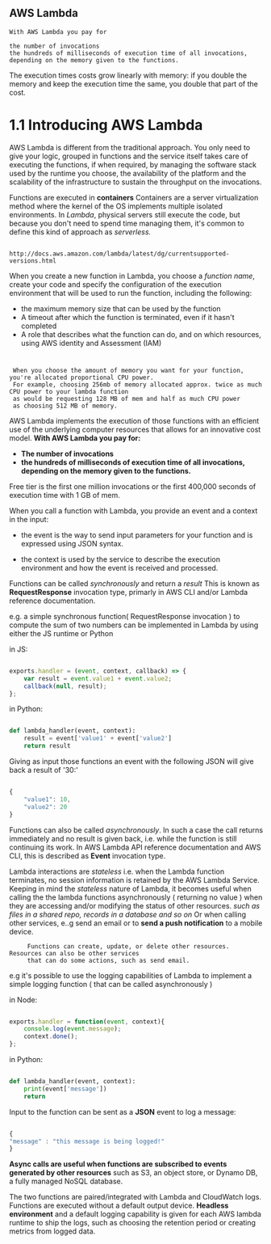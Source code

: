 ## AWS Lambda

	With AWS Lambda you pay for

	the number of invocations
	the hundreds of milliseconds of execution time of all invocations, depending on the memory given to the functions.

The execution times costs grow linearly with memory: if you double the memory and keep the execution time the same, you double that part of the cost.

# 1.1 Introducing AWS Lambda

AWS Lambda is different from the traditional approach. You only need to give your logic, grouped in functions and the service itself takes care of executing the functions, if when required, by managing the software stack used by the runtime you choose, the availability of the platform and the scalability of the infrastructure to sustain the throughput on the invocations.

Functions are executed in **containers** Containers are a server virtualization method where the kernel of the OS implements multiple isolated environments. In *Lambda*, physical servers still execute the code, but because you don't need to spend time managing them, it's common to define this kind of approach as *serverless.*


 				http://docs.aws.amazon.com/lambda/latest/dg/currentsupported-versions.html



When you create a new function in Lambda, you choose a *function name*, create your code and specify the configuration of the execution environment that will be used to run the function, including the following:

   * the maximum memory size that can be used by the function
   * A timeout after which the function is terminated, even if it hasn't completed
   * A role that describes what the function can do, and on which resources, using
   AWS identity and Assessment (IAM)

#
     When you choose the amount of memory you want for your function, you're allocated proportional CPU power.
     For example, choosing 256mb of memory allocated approx. twice as much CPU power to your lambda function
     as would be requesting 128 MB of mem and half as much CPU power
     as choosing 512 MB of memory.


AWS Lambda implements the execution of those functions with an efficient use of the underlying computer resources that allows for an innovative cost model. **With AWS Lambda you pay for:**

   * **The number of invocations**
   * **the hundreds of milliseconds of execution time of all invocations, depending on the memory given to the functions.**

Free tier is the first one million invocations or the first 400,000 seconds of execution time with 1 GB of mem.

When you call a function with Lambda, you provide an event and a context in the input:

   * the event is the way to send input parameters for your function and is expressed using JSON syntax.

   * the context is used by the service to describe the execution environment and how the event is received and processed.

Functions can be called *synchronously* and return a *result* This is known as **RequestResponse** invocation type, primarly in AWS CLI and/or Lambda reference documentation.


e.g. a simple synchronous function( RequestResponse invocation ) to compute the sum of two numbers can be implemented in Lambda by using either the JS runtime or Python

in JS:

```Javascript

exports.handler = (event, context, callback) => {
	var result = event.value1 + event.value2;
	callback(null, result);
};

```

in Python:

```Python

def lambda_handler(event, context):
	result = event['value1' + event['value2']
	return result

```

Giving as input those functions an event with the following JSON will give back a result of '30:'

```Javascript

{
	"value1": 10,
	"value2": 20
}

```

Functions can also be called *asynchronously*. In such a case the call returns immediately and no result is given back, i.e. while the function is still continuing its work. In AWS Lambda API reference documentation and AWS CLI, this is described as **Event** invocation type.

Lambda interactions are *stateless* i.e. when the Lambda function terminates, no session information is retained by the AWS Lambda Service.
Keeping in mind the *stateless* nature of Lambda, it becomes useful when calling the the lambda functions asynchronously ( returning no value ) when they are accessing and/or modifying the status of other resources. *such as files in a shared repo, records in a database and so on* Or when calling other services, e..g send an email or to **send a push notification** to a mobile device.

         Functions can create, update, or delete other resources. Resources can also be other services
         that can do some actions, such as send email.

e.g it's possible to use the logging capabilities of Lambda to implement a simple logging function ( that can be called asynchronously )

in Node:

```Javascript

exports.handler = function(event, context){
	console.log(event.message);
	context.done();
};
```

in Python:

```Python

def lambda_handler(event, context):
	print(event['message'])
	return

```

Input to the function can be sent as a **JSON** event to log a message:

```Javascript

{
"message" : "this message is being logged!"
}

```

**Async calls are useful when functions are subscribed to events generated by other resources** such as S3, an object store, or Dynamo DB, a fully managed NoSQL database.

The two functions are paired/integrated with Lambda and CloudWatch logs. Functions are executed without a default output device. **Headless environment** and a default logging capability is given for each AWS lambda runtime to ship the logs, such as choosing the retention period or creating metrics from logged data.
